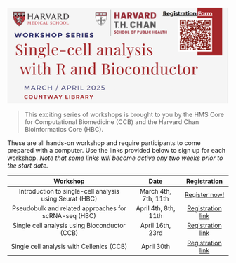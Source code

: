 <p align="center">
<img src="assets/images/series_banner.png" width="900">
</p>


> This exciting series of workshops is brought to you by the HMS Core for Computational Biomedicine (CCB) and the Harvard Chan Bioinformatics Core (HBC). 

These are all hands-on workshop and require participants to come prepared with a computer. Use the links provided below to sign up for each workshop. _Note that some links will become active ony two weeks prior to the start date._


| Workshop | Date | Registration |
| :----: | :----: |  :----: | 
| Introduction to single-cell analysis using Seurat (HBC) | March 4th, 7th, 11th | [Register now!](https://hbctraining.github.io/main/registrations/AllFunders_Intro-to-scRNAseq) |
| Pseudobulk and related approaches for scRNA-seq (HBC)| April 4th, 8th, 11th | [Registration link]() |
| Single cell analysis using Bioconductor (CCB)| April 16th, 23rd | [Registration link]() |
| Single cell analysis with Cellenics (CCB)| April 30th | [Registration link]() |


